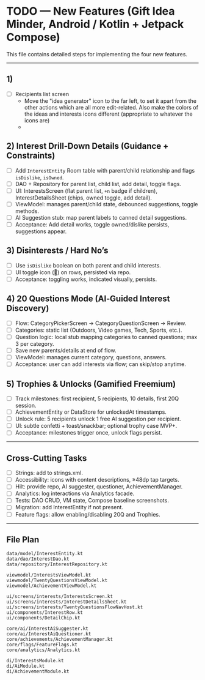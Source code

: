 # TODO — New Features (Gift Idea Minder, Android / Kotlin + Jetpack Compose)

This file contains detailed steps for implementing the four new features.

---
## 1) 
- [ ] Recipients list screen
    - Move the "idea generator" icon to the far left, to set it apart from the other actions which are all more edit-related. Also make the colors of the ideas and interests icons different (appropriate to whatever the icons are)
    -


## 2) Interest Drill‑Down Details (Guidance + Constraints)
- [ ] Add `InterestEntity` Room table with parent/child relationship and flags `isDislike`, `isOwned`.
- [ ] DAO + Repository for parent list, child list, add detail, toggle flags.
- [ ] UI: InterestsScreen (flat parent list, `+n` badge if children), InterestDetailsSheet (chips, owned toggle, add detail).
- [ ] ViewModel: manages parent/child state, debounced suggestions, toggle methods.
- [ ] AI Suggestion stub: map parent labels to canned detail suggestions.
- [ ] Acceptance: Add detail works, toggle owned/dislike persists, suggestions appear.

## 3) Disinterests / Hard No’s
- [ ] Use `isDislike` boolean on both parent and child interests.
- [ ] UI toggle icon (🚫) on rows, persisted via repo.
- [ ] Acceptance: toggling works, indicated visually, persists.

## 4) 20 Questions Mode (AI‑Guided Interest Discovery)
- [ ] Flow: CategoryPickerScreen → CategoryQuestionScreen → Review.
- [ ] Categories: static list (Outdoors, Video games, Tech, Sports, etc.).
- [ ] Question logic: local stub mapping categories to canned questions; max 3 per category.
- [ ] Save new parents/details at end of flow.
- [ ] ViewModel: manages current category, questions, answers.
- [ ] Acceptance: user can add interests via flow; can skip/stop anytime.

## 5) Trophies & Unlocks (Gamified Freemium)
- [ ] Track milestones: first recipient, 5 recipients, 10 details, first 20Q session.
- [ ] AchievementEntity or DataStore for unlockedAt timestamps.
- [ ] Unlock rule: 5 recipients unlock 1 free AI suggestion per recipient.
- [ ] UI: subtle confetti + toast/snackbar; optional trophy case MVP+.
- [ ] Acceptance: milestones trigger once, unlock flags persist.

---

## Cross‑Cutting Tasks
- [ ] Strings: add to strings.xml.
- [ ] Accessibility: icons with content descriptions, ≥48dp tap targets.
- [ ] Hilt: provide repo, AI suggester, questioner, AchievementManager.
- [ ] Analytics: log interactions via Analytics facade.
- [ ] Tests: DAO CRUD, VM state, Compose baseline screenshots.
- [ ] Migration: add InterestEntity if not present.
- [ ] Feature flags: allow enabling/disabling 20Q and Trophies.

---

## File Plan
```
data/model/InterestEntity.kt
data/dao/InterestDao.kt
data/repository/InterestRepository.kt

viewmodel/InterestsViewModel.kt
viewmodel/TwentyQuestionsViewModel.kt
viewmodel/AchievementViewModel.kt

ui/screens/interests/InterestsScreen.kt
ui/screens/interests/InterestDetailsSheet.kt
ui/screens/interests/TwentyQuestionsFlowNavHost.kt
ui/components/InterestRow.kt
ui/components/DetailChip.kt

core/ai/InterestAiSuggester.kt
core/ai/InterestAiQuestioner.kt
core/achievements/AchievementManager.kt
core/flags/FeatureFlags.kt
core/analytics/Analytics.kt

di/InterestsModule.kt
di/AiModule.kt
di/AchievementModule.kt
```


